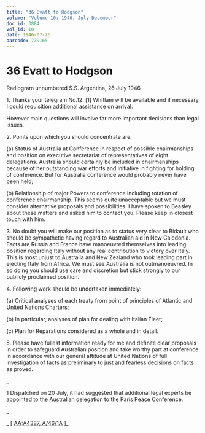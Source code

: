 ```yaml
---
title: "36 Evatt to Hodgson"
volume: "Volume 10: 1946, July-December"
doc_id: 3884
vol_id: 10
date: 1946-07-26
barcode: 739165
---
```


# 36 Evatt to Hodgson

Radiogram unnumbered S.S. Argentina, 26 July 1946

1\. Thanks your telegram No.12. [1] Whitlam will be available and if necessary I could requisition additional assistance on arrival.

However main questions will involve far more important decisions than legal issues.

2\. Points upon which you should concentrate are:

(a) Status of Australia at Conference in respect of possible chairmanships and position on executive secretariat of representatives of eight delegations. Australia should certainly be included in chairmanships because of her outstanding war efforts and initiative in fighting for holding of conference. But for Australia conference would probably never have been held;

(b) Relationship of major Powers to conference including rotation of conference chairmanship. This seems quite unacceptable but we must consider alternative proposals and possibilities. I have spoken to Beasley about these matters and asked him to contact you. Please keep in closest touch with him.

3\. No doubt you will make our position as to status very clear to Bidault who should be sympathetic having regard to Australian aid in New Caledonia. Facts are Russia and France have manoeuvred themselves into leading position regarding Italy without any real contribution to victory over Italy. This is most unjust to Australia and New Zealand who took leading part in ejecting Italy from Africa. We must see Australia is not outmanoeuvred. In so doing you should use care and discretion but stick strongly to our publicly proclaimed position.

4\. Following work should be undertaken immediately:

(a) Critical analyses of each treaty from point of principles of Atlantic and United Nations Charters;

(b) In particular, analyses of plan for dealing with Italian Fleet;

(c) Plan for Reparations considered as a whole and in detail.

5\. Please have fullest information ready for me and definite clear proposals in order to safeguard Australian position and take worthy part at conference in accordance with our general attitude at United Nations of full investigation of facts as preliminary to just and fearless decisions on facts as proved.

_

1 Dispatched on 20 July, it had suggested that additional legal experts be appointed to the Australian delegation to the Paris Peace Conference.

_

_ [ [AA:A4387, A/46/1A](http://www.naa.gov.au/cgi-bin/Search?O=I&Number=739165) ]_
